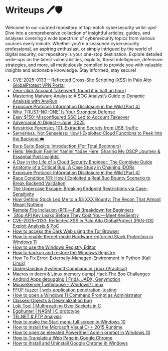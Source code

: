 # Writeups 🖊️🛡️
Welcome to our curated repository of top-notch cybersecurity write-ups! Dive into a comprehensive collection of insightful articles, guides, and analyses covering a wide spectrum of cybersecurity topics from various sources every minute. Whether you're a seasoned cybersecurity professional, an aspiring enthusiast, or simply intrigued by the world of digital security, our repository is your one-stop destination. Explore detailed write-ups on the latest vulnerabilities, exploits, threat intelligence, defensive strategies, and more, all meticulously compiled to provide you with valuable insights and actionable knowledge. Stay informed, stay secure!
<!-- WRITEUPS:START -->
- [CVE-2025-0133 — Reflected Cross-Site Scripting &lpar;XSS&rpar; in Palo Alto GlobalProtect VPN Portal](https://medium.com/@gourisankara357/cve-2025-0133-reflected-cross-site-scripting-xss-in-palo-alto-globalprotect-vpn-portal-591c5711160f?source=rss------bug_bounty_writeup-5)
- [Zero-click Account Takeover!&lpar;I found it in half an hour&rpar;](https://medium.com/@spettyial/zero-click-account-takeover-i-found-it-in-half-an-hour-444e737f0919?source=rss------bug_bounty_writeup-5)
- [Mastering Malware Analysis: A SOC Analyst’s Guide to Dynamic Analysis with AnyRun](https://infosecwriteups.com/mastering-malware-analysis-a-soc-analysts-guide-to-dynamic-analysis-with-anyrun-f701afbaefe0?source=rss----7b722bfd1b8d---4)
- [Exposure Protocol: Information Disclosure in the Wild [Part 4]](https://infosecwriteups.com/exposure-protocol-information-disclosure-in-the-wild-part-4-509a7e6bb1de?source=rss----7b722bfd1b8d---4)
- [Why ‘TRUST-NO-ONE’ Is Your Strongest Defense](https://infosecwriteups.com/why-trust-no-one-is-your-strongest-defense-82a32e7da73e?source=rss----7b722bfd1b8d---4)
- [Easy $150: Misconfigured SSO Led to Account Takeover](https://infosecwriteups.com/easy-150-misconfigured-sso-led-to-account-takeover-4e2b83b72395?source=rss----7b722bfd1b8d---4)
- [Adversarial AI Digest — June, 2025](https://infosecwriteups.com/adversarial-ai-digest-june-2025-4ad20950d7bb?source=rss----7b722bfd1b8d---4)
- [Keystroke Forensics 101: Extracting Secrets from USB Traffic](https://infosecwriteups.com/keystroke-forensics-101-extracting-secrets-from-usb-traffic-7fdd4797d1a9?source=rss----7b722bfd1b8d---4)
- [Serverless, Not Senseless: How I Exploited Cloud Functions to Peek Into the Backend ☁️](https://infosecwriteups.com/serverless-not-senseless-how-i-exploited-cloud-functions-to-peek-into-the-backend-%EF%B8%8F-847981fa9e2a?source=rss----7b722bfd1b8d---4)
- [Burp Suite Basics: Introduction &lpar;For Total Beginners&rpar;](https://infosecwriteups.com/burp-suite-basics-introduction-for-total-beginners-97c72478072a?source=rss----7b722bfd1b8d---4)
- [Hello, Medium Family! Yamini Yadav Here, Sharing My OSCP Journey &amp; Essential Port Insights!](https://infosecwriteups.com/hello-medium-family-yamini-yadav-here-sharing-my-oscp-journey-essential-port-insights-44e4df621114?source=rss----7b722bfd1b8d---4)
- [A Day in the Life of a Cloud Security Engineer: The Complete Guide](https://infosecwriteups.com/a-day-in-the-life-of-a-cloud-security-engineer-the-complete-guide-75ad93fa9581?source=rss----7b722bfd1b8d---4)
- [Anatomy of a Critical Bug: A Case Study in Chaining IDORs](https://gentilsecurity.medium.com/anatomy-of-a-critical-bug-a-case-study-in-chaining-idors-e298bd297576?source=rss------bug_bounty_writeup-5)
- [Exposure Protocol: Information Disclosure in the Wild [Part 4]](https://infosecwriteups.com/exposure-protocol-information-disclosure-in-the-wild-part-4-509a7e6bb1de?source=rss------bug_bounty_writeup-5)
- [Race Condition 101: How I Exploited a Real Bug Bounty Scenario to Break Backend Validation](https://keroayman77.medium.com/race-condition-101-how-i-exploited-a-real-bug-bounty-scenario-to-break-backend-validation-c39352815f0a?source=rss------bug_bounty_writeup-5)
- [The Uppercase Escape: Breaking Endpoint Restrictions via Case-Sensitivity](https://infosecwriteups.com/the-uppercase-escape-breaking-endpoint-restrictions-via-case-sensitivity-075ddd5d14e4?source=rss------bug_bounty_writeup-5)
- [How Getting Stuck Led Me to a $3,XXX Bounty: The Recon That Almost Meant Nothing](https://kongsec.medium.com/how-getting-stuck-led-me-to-a-3-xxx-bounty-the-recon-that-almost-meant-nothing-a03a354df2cf?source=rss------bug_bounty_writeup-5)
- [Remote File Inclusion &lpar;RFI&rpar; — Full Breakdown for Beginners](https://systemweakness.com/remote-file-inclusion-rfi-full-breakdown-for-beginners-7f89c55e3b2a?source=rss------bug_bounty_writeup-5)
- [️ Stop API Key Leaks Before They Cost You — Meet KeySentry](https://infosecwriteups.com/%EF%B8%8F-stop-api-key-leaks-before-they-cost-you-meet-keysentry-5521f6c75ab0?source=rss------bug_bounty_writeup-5)
- [CVE-2025–0133: Reflected XSS in Palo Alto GlobalProtect &lpar;PAN-OS&rpar; Exploit Analysis &amp; PoC](https://medium.com/@blog.krishoffsec/cve-2025-0133-reflected-xss-in-palo-alto-globalprotect-pan-os-exploit-analysis-poc-7468e29fc7a3?source=rss------bug_bounty_writeup-5)
- [How to access the Dark Web using the Tor Browser](https://www.bleepingcomputer.com/tutorials/how-to-access-the-dark-web-using-the-tor-browser/)
- [How to enable Kernel-mode Hardware-enforced Stack Protection in Windows 11](https://www.bleepingcomputer.com/tutorials/how-to-enable-kernel-mode-hardware-enforced-stack-protection-in-windows-11/)
- [How to use the Windows Registry Editor](https://www.bleepingcomputer.com/tutorials/how-to-use-the-windows-registry-editor/)
- [How to backup and restore the Windows Registry](https://www.bleepingcomputer.com/tutorials/how-to-backup-and-restore-the-windows-registry/)
- [How To Fix Error: Externally-Managed-Environment In Python &lpar;Kali Linux&rpar;](https://technicalnavigator.in/how-to-fix-error-externally-managed-environment-in-python-kali-linux/)
- [Understanding Systemctl Command in Linux &lpar;Practical&rpar;](https://technicalnavigator.in/understanding-systemctl-command-in-linux-practical/)
- [Macros in docm &amp; Linux memory dump| Hack The Boo  Challanges](https://technicalnavigator.in/macros-in-docm-linux-memory-dump-hack-the-boo-challanges/)
- [Android Apps debugging |  Frida, JADX, Genymotion](https://technicalnavigator.in/android-apps-debugging-frida-jadx-genymotion/)
- [MouseServer | wifimouse – Windows/ Linux](https://technicalnavigator.in/mouseserver-wifimouse-windows-linux/)
- [FFUF fuzzer | web-application penetration-testing](https://technicalnavigator.in/ffuf-fuzzer-web-application-penetration-testing/)
- [How to open a Windows 11 Command Prompt as Administrator](https://www.bleepingcomputer.com/tutorials/how-to-open-a-windows-11-command-prompt-as-administrator/)
- [Classes-Objects &amp; Deserialization bug](https://technicalnavigator.in/classes-objects-deserialization-bug/)
- [Loki Tool | Multhreading Over Sockets in C](https://technicalnavigator.in/loki-tool-multhreading-over-sockets-in-c/)
- [Egghunter | NASM | C prototype](https://technicalnavigator.in/egghunter-nasm-c-prototype/)
- [TELNET &amp; FTP Analysis](https://technicalnavigator.in/telnet-ftp-analysis/)
- [How to make the Start menu full screen in Windows 10](https://www.bleepingcomputer.com/tutorials/how-to-make-the-start-menu-full-screen-in-windows-10/)
- [How to install the Microsoft Visual C++ 2015 Runtime](https://www.bleepingcomputer.com/tutorials/how-to-install-the-microsoft-visual-c-2015-runtime/)
- [How to open an elevated PowerShell Admin prompt in Windows 10](https://www.bleepingcomputer.com/tutorials/how-to-open-an-elevated-powershell-admin-prompt-in-windows-10/)
- [How to Translate a Web Page in Google Chrome](https://www.bleepingcomputer.com/tutorials/how-to-translate-a-web-page-in-google-chrome/)
- [How to Install and Uninstall Google Chrome in Windows](https://www.bleepingcomputer.com/tutorials/how-to-install-and-uninstall-google-chrome-in-windows/)
<!-- WRITEUPS:END -->
